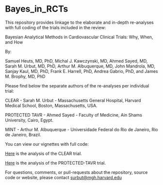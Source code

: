# Bayes_in_RCTs

This repository provides linkage to the elaborate and in-depth re-analyses with full coding of the trials included in the review:

Bayesian Analytical Methods in Cardiovascular Clinical Trials: Why, When, and How

By:

Samuel Heuts, MD, PhD, Michal J. Kawczynski, MD, Ahmed Sayed, MD, Sarah M. Urbut, MD, PhD, Arthur M. Albuquerque, MD, John Mandrola, MD, Sanjay Kaul, MD, PhD, Frank E. Harrell, PhD, Andrea Gabrio, PhD, and James M. Brophy, MD, PhD

Please find below the separate authors of the re-analyses per individual trial:

CLEAR           -  Sarah M. Urbut          -  Massachusetts General Hospital, Harvard Medical School, Boston, Massachusetts, USA.

PROTECTED TAVR  -  Ahmed Sayed             -  Faculty of Medicine, Ain Shams University, Cairo, Egypt.

MINT            -  Arthur M. Albuquerque   -  Universidade Federal do Rio de Janeiro, Rio de Janeiro, Brazil.


You can view our vignettes with full code:

[Here](https://samuelheuts.github.io/Bayes_in_RCTs/docs/CLEAR.html) is the analysis of the CLEAR trial.

[Here](https://samuelheuts.github.io/Bayes_in_RCTs/docs/PROTECTED_TAVR.html) is the analysis of the PROTECTED-TAVR trial.

For questions, comments, or pull-requests about the repository, source code or website, please contact surbut@mgh.harvard.edu
